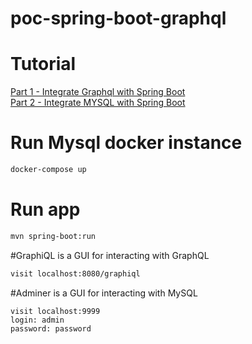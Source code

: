 # poc-spring-boot-graphql

# Tutorial
[Part 1 - Integrate Graphql with Spring Boot](https://dev.to/sambenskin/howto-build-graphql-services-in-java-with-spring-boot---part-1-38b2)<br />
[Part 2 - Integrate MYSQL with Spring Boot](https://dev.to/sambenskin/howto-integrate-a-mysql-database-into-your-java-spring-boot-graphql-service-26c)

# Run Mysql docker instance
```bash
docker-compose up
```

# Run app
```bash
mvn spring-boot:run 
```

#GraphiQL is a GUI for interacting with GraphQL
```bash
visit localhost:8080/graphiql
```

#Adminer is a GUI for interacting with MySQL
```
visit localhost:9999
login: admin
password: password
```

